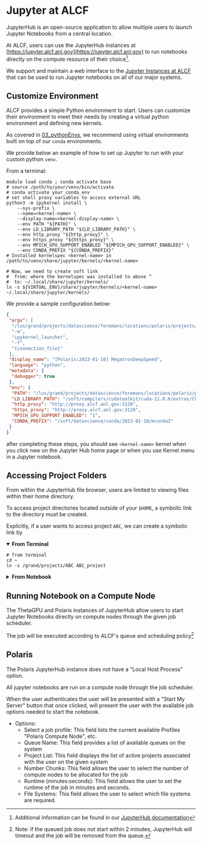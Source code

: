 # Jupyter at ALCF

JupyterHub is an open-source application to allow multiple users to launch
Jupyter Notebooks from a central location.

At ALCF, users can use the JupyterHub instances at
[https://jupyter.alcf.anl.gov](https://jupyter.alcf.anl.gov) to run notebooks
directly on the compute resource of their choice[^docs].

We support and maintain a web interface to the [Jupyter Instances at
ALCF](https://jupyter.alcf.anl.gov/) that can be used to run Jupyter notebooks
on all of our major systems.

## Customize Environment

ALCF provides a simple Python environment to start.
Users can customize their environment to meet their needs by creating a virtual
python environment and defining new kernels.

As covered in [03_pythonEnvs](./03_pythonEnvs.md), we recommend using 
virtual environments built on top of our `conda` environments.

We provide below an example of how to set up Jupyter to run with your custom python `venv`.

From a terminal:

```Shell
module load conda ; conda activate base
# source /poth/to/your/venv/bin/activate
# conda activate your_conda_env
# set shell proxy variables to access external URL
python3 -m ipykernel install \
    --sys-prefix \
    --name=<kernel-name> \
    --display-name=<kernel-display-name> \
    --env PATH "${PATH}" \
    --env LD_LIBRARY_PATH "${LD_LIBRARY_PATH}" \
    --env http_proxy "${http_proxy}" \
    --env https_proxy "${https_proxy}" \
    --env MPICH_GPU_SUPPORT_ENABLED "${MPICH_GPU_SUPPORT_ENABLED}" \
    --env CONDA_PREFIX "${CONDA_PREFIX}"
# Installed kernelspec <kernel-name> in /path/to/venv/share/jupyter/kernels/<kernel-name>

# Now, we need to create soft link 
#  from: where the kernelspec was installed to above ^
#  to: ~/.local/share/jupyter/kernels/
ln -s ${VIRTUAL_ENV}/share/jupyter/kernels/<kernel-name> ~/.local/share/jupyter/kernels/
```

<!--Currently, Polaris compute nodes access the internet through a proxy.

To configure the kernel to use the proxy, add variables `http_proxy`, and
`https_proxy` to the `env` section.

This will allow users to install packages from the notebook using `!conda`
magic commands.-->

We provide a sample configuration below:

```json
{
 "argv": [
  "/lus/grand/projects/datascience/foremans/locations/polaris/projects/saforem2/Megatron-DeepSpeed/venvs/polaris/2023-01-10/bin/python3",
  "-m",
  "ipykernel_launcher",
  "-f",
  "{connection_file}"
 ],
 "display_name": "[Polaris:2023-01-10] MegatronDeepSpeed",
 "language": "python",
 "metadata": {
  "debugger": true
 },
 "env": {
  "PATH": "/lus/grand/projects/datascience/foremans/locations/polaris/projects/saforem2/Megatron-DeepSpeed/venvs/polaris/2023-01-10/bin:/soft/datascience/conda/2023-01-10/mconda3/bin:/soft/datascience/conda/2023-01-10/mconda3/condabin:/soft/compilers/cudatoolkit/cuda-11.8.0/bin:/soft/libraries/nccl/nccl_2.16.2-1+cuda11.8_x86_64/include:/opt/cray/pe/hdf5-parallel/1.12.1.3/bin:/opt/cray/pe/hdf5/1.12.1.3/bin:/opt/cray/pe/pals/1.1.7/bin:/opt/cray/pe/craype/2.7.15/bin:/opt/cray/pe/gcc/11.2.0/bin:/home/foremans/.local/state/fnm_multishells/32267_1680009995525/bin:/home/foremans/.local/state/fnm_multishells/32263_1680009995495/bin:/home/foremans/.fnm:/home/foremans/.linuxbrew/Homebrew/bin:/home/foremans/.linuxbrew/opt/glibc/sbin:/home/foremans/.linuxbrew/opt/glibc/bin:/opt/cray/pe/perftools/22.05.0/bin:/opt/cray/pe/papi/6.0.0.14/bin:/opt/cray/libfabric/1.11.0.4.125/bin:/opt/clmgr/sbin:/opt/clmgr/bin:/opt/sgi/sbin:/opt/sgi/bin:/home/foremans/bin:/usr/local/bin:/usr/bin:/bin:/opt/c3/bin:/usr/lib/mit/bin:/usr/lib/mit/sbin:/opt/pbs/bin:/sbin:/home/foremans/.linuxbrew/bin:/home/foremans/.linuxbrew/sbin:/home/foremans/.cargo/bin:/home/foremans/.local/bin:/home/foremans/.fzf/bin:/opt/cray/pe/bin",
  "LD_LIBRARY_PATH": "/soft/compilers/cudatoolkit/cuda-11.8.0/extras/CUPTI/lib64:/soft/compilers/cudatoolkit/cuda-11.8.0/lib64:/soft/libraries/trt/TensorRT-8.5.2.2.Linux.x86_64-gnu.cuda-11.8.cudnn8.6/lib:/soft/libraries/nccl/nccl_2.16.2-1+cuda11.8_x86_64/lib:/soft/libraries/cudnn/cudnn-11-linux-x64-v8.6.0.163/lib:/opt/cray/pe/gcc/11.2.0/snos/lib64:/opt/cray/pe/papi/6.0.0.14/lib64:/opt/cray/libfabric/1.11.0.4.125/lib64",
  "http_proxy": "http://proxy.alcf.anl.gov:3128",
  "https_proxy": "http://proxy.alcf.anl.gov:3128",
  "MPICH_GPU_SUPPORT_ENABLED": "1",
  "CONDA_PREFIX": "/soft/datascience/conda/2023-01-10/mconda3"
 }
}
```

after completing these steps, you should see `<kernel-name>` kernel when you click
new on the Jupyter Hub home page or when you use Kernel menu in a Jupyter
notebook.

## Accessing Project Folders

From within the JupyterHub file browser, users are limited to viewing files
within their home directory.

To access project directories located outside of your `$HOME`, a symbolic link
to the directory must be created.

Explicitly, if a user wants to access project `ABC`, we can create a symbolic
link by

<details open>
<summary>
<b>
From Terminal
</b>
</summary>
<p>
 
```Shell
# from terminal
cd ~
ln -s /grand/projects/ABC ABC_project
```
</p>
</details>

<details closed>
<summary>
<b>
From Notebook
</b>
</summary>
<p>

```Shell
# from notebook
!ln -s /grand/projects/ABC ABC_project
```
</p>
</details>

## Running Notebook on a Compute Node

The ThetaGPU and Polaris instances of JupyterHub allow users to start Jupyter
Notebooks directly on compute nodes through the given job scheduler.

The job will be executed according to ALCF's queue and scheduling policy[^timeout]

## Polaris

The Polaris JupyterHub instance does not have a "Local Host Process" option.

All jupyter notebooks are run on a compute node through the job scheduler.

When the user authenticates the user will be presented with a "Start My Server"
button that once clicked, will present the user with the available job options
needed to start the notebook.

- Options:
  - Select a job profile: This field lists the current available Profiles
    "Polaris Compute Node", etc.
  - Queue Name: This field provides a list of available queues on the system
  - Project List: This field displays the list of active projects associated
    with the user on the given system
  - Number Chunks: This field allows the user to select the number of compute nodes to be allocated for the job
  - Runtime (minutes:seconds): This field allows the user to set the runtime of the job in minutes and seconds.
  - File Systems: This field allows the user to select which file systems are required.


[^docs]: Additional information can be found in our [JupyterHub documentation](https://docs.alcf.anl.gov/services/jupyter-hub/)
[^timeout]: Note: if the queued job does not start within 2 minutes, JupyterHub
  will timeout and the job will be removed from the queue.
